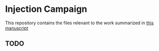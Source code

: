 # Injection Campaign

This repository contains the files relevant to the work summarized in [this manuscript](https://arxiv.org/abs/2506.19990)

## TODO
